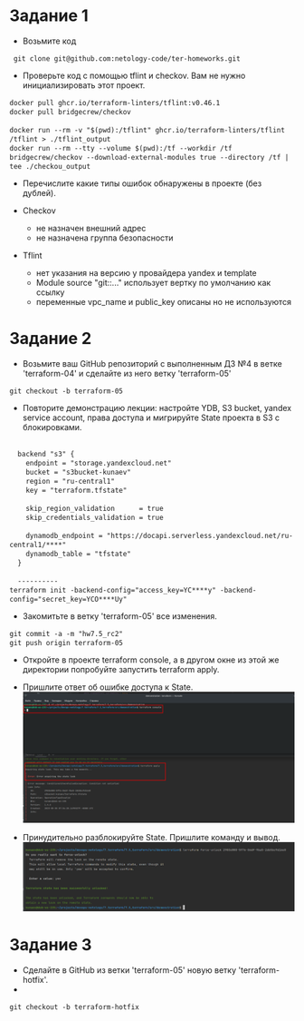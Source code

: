 # Задание 1

* Возьмите код
```ignorelang
 git clone git@github.com:netology-code/ter-homeworks.git
```

* Проверьте код с помощью tflint и checkov. Вам не нужно инициализировать этот проект.

```ignorelang
docker pull ghcr.io/terraform-linters/tflint:v0.46.1
docker pull bridgecrew/checkov

docker run --rm -v "$(pwd):/tflint" ghcr.io/terraform-linters/tflint /tflint > ./tflint_output
docker run --rm --tty --volume $(pwd):/tf --workdir /tf bridgecrew/checkov --download-external-modules true --directory /tf | tee ./checkou_output
```

* Перечислите какие типы ошибок обнаружены в проекте (без дублей).

* Checkov 
  * не назначен внешний адрес
  * не назначена группа безопасности 

* Tflint
  * нет указания на версию у провайдера yandex и template
  * Мodule source "git::..." использует вертку по умолчанию как ссылку 
  * переменные vpc_name и public_key описаны но не используются

# Задание 2

* Возьмите ваш GitHub репозиторий с выполненным ДЗ №4 в ветке 'terraform-04' и сделайте из него ветку 'terraform-05'
```ignorelang
git checkout -b terraform-05
```

* Повторите демонстрацию лекции: настройте YDB, S3 bucket, yandex service account, права доступа и мигрируйте State проекта в S3 с блокировками.
```ignorelang

  backend "s3" {
    endpoint = "storage.yandexcloud.net"
    bucket = "s3bucket-kunaev"
    region = "ru-central1"
    key = "terraform.tfstate"

    skip_region_validation      = true
    skip_credentials_validation = true

    dynamodb_endpoint = "https://docapi.serverless.yandexcloud.net/ru-central1/****"
    dynamodb_table = "tfstate"
  }
  
  ----------
terraform init -backend-config="access_key=YC****y" -backend-config="secret_key=YCO****Uy"

```

* Закомитьте в ветку 'terraform-05' все изменения.

```ignorelang
git commit -a -m "hw7.5_rc2"
git push origin terraform-05
```
* Откройте в проекте terraform console, а в другом окне из этой же директории попробуйте запустить terraform apply.
* Пришлите ответ об ошибке доступа к State.
![img.png](img.png)

* Принудительно разблокируйте State. Пришлите команду и вывод.
![img_1.png](img_1.png)

# Задание 3

* Сделайте в GitHub из ветки 'terraform-05' новую ветку 'terraform-hotfix'.
* 
```ignorelang
git checkout -b terraform-hotfix
```


